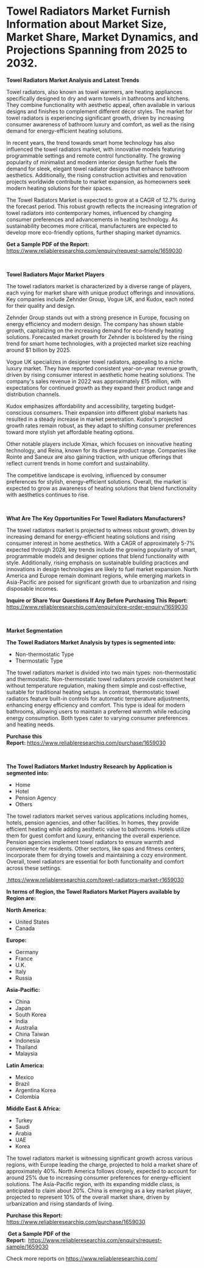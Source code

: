 <p><h1>Towel Radiators Market Furnish Information about Market Size, Market Share, Market Dynamics, and Projections Spanning from 2025 to 2032.</h1></p><p><strong>Towel Radiators Market Analysis and Latest Trends</strong></p>
<p><p>Towel radiators, also known as towel warmers, are heating appliances specifically designed to dry and warm towels in bathrooms and kitchens. They combine functionality with aesthetic appeal, often available in various designs and finishes to complement different décor styles. The market for towel radiators is experiencing significant growth, driven by increasing consumer awareness of bathroom luxury and comfort, as well as the rising demand for energy-efficient heating solutions.</p><p>In recent years, the trend towards smart home technology has also influenced the towel radiators market, with innovative models featuring programmable settings and remote control functionality. The growing popularity of minimalist and modern interior design further fuels the demand for sleek, elegant towel radiator designs that enhance bathroom aesthetics. Additionally, the rising construction activities and renovation projects worldwide contribute to market expansion, as homeowners seek modern heating solutions for their spaces.</p><p>The Towel Radiators Market is expected to grow at a CAGR of 12.7% during the forecast period. This robust growth reflects the increasing integration of towel radiators into contemporary homes, influenced by changing consumer preferences and advancements in heating technology. As sustainability becomes more critical, manufacturers are expected to develop more eco-friendly options, further shaping market dynamics.</p></p>
<p><strong>Get a Sample PDF of the Report:&nbsp;</strong> <a href="https://www.reliableresearchiq.com/enquiry/request-sample/1659030?utm_campaign=2122&utm_medium=2&utm_source=Github&utm_content=ia&utm_term=06022025&utm_id=towel-radiators">https://www.reliableresearchiq.com/enquiry/request-sample/1659030</a></p>
<p>&nbsp;</p>
<p><strong>Towel Radiators Major Market Players</strong></p>
<p><p>The towel radiators market is characterized by a diverse range of players, each vying for market share with unique product offerings and innovations. Key companies include Zehnder Group, Vogue UK, and Kudox, each noted for their quality and design.</p><p>Zehnder Group stands out with a strong presence in Europe, focusing on energy efficiency and modern design. The company has shown stable growth, capitalizing on the increasing demand for eco-friendly heating solutions. Forecasted market growth for Zehnder is bolstered by the rising trend for smart home technologies, with a projected market size reaching around $1 billion by 2025.</p><p>Vogue UK specializes in designer towel radiators, appealing to a niche luxury market. They have reported consistent year-on-year revenue growth, driven by rising consumer interest in aesthetic home heating solutions. The company's sales revenue in 2022 was approximately £15 million, with expectations for continued growth as they expand their product range and distribution channels.</p><p>Kudox emphasizes affordability and accessibility, targeting budget-conscious consumers. Their expansion into different global markets has resulted in a steady increase in market penetration. Kudox's projected growth rates remain robust, as they adapt to shifting consumer preferences toward more stylish yet affordable heating options.</p><p>Other notable players include Ximax, which focuses on innovative heating technology, and Reina, known for its diverse product range. Companies like Rointe and Saneux are also gaining traction, with unique offerings that reflect current trends in home comfort and sustainability. </p><p>The competitive landscape is evolving, influenced by consumer preferences for stylish, energy-efficient solutions. Overall, the market is expected to grow as awareness of heating solutions that blend functionality with aesthetics continues to rise.</p></p>
<p>&nbsp;</p>
<p><strong>What Are The Key Opportunities For Towel Radiators Manufacturers?</strong></p>
<p><p>The towel radiators market is projected to witness robust growth, driven by increasing demand for energy-efficient heating solutions and rising consumer interest in home aesthetics. With a CAGR of approximately 5-7% expected through 2028, key trends include the growing popularity of smart, programmable models and designer options that blend functionality with style. Additionally, rising emphasis on sustainable building practices and innovations in design technologies are likely to fuel market expansion. North America and Europe remain dominant regions, while emerging markets in Asia-Pacific are poised for significant growth due to urbanization and rising disposable incomes.</p></p>
<p><strong>Inquire or Share Your Questions If Any Before Purchasing This Report:</strong> <a href="https://www.reliableresearchiq.com/enquiry/pre-order-enquiry/1659030?utm_campaign=2122&utm_medium=2&utm_source=Github&utm_content=ia&utm_term=06022025&utm_id=towel-radiators">https://www.reliableresearchiq.com/enquiry/pre-order-enquiry/1659030</a></p>
<p>&nbsp;</p>
<p><strong>Market Segmentation</strong></p>
<p><strong>The Towel Radiators Market Analysis by types is segmented into:</strong></p>
<p><ul><li>Non-thermostatic Type</li><li>Thermostatic Type</li></ul></p>
<p><p>The towel radiators market is divided into two main types: non-thermostatic and thermostatic. Non-thermostatic towel radiators provide consistent heat without temperature regulation, making them simple and cost-effective, suitable for traditional heating setups. In contrast, thermostatic towel radiators feature built-in controls for automatic temperature adjustments, enhancing energy efficiency and comfort. This type is ideal for modern bathrooms, allowing users to maintain a preferred warmth while reducing energy consumption. Both types cater to varying consumer preferences and heating needs.</p></p>
<p><strong>Purchase this Report:&nbsp;</strong><a href="https://www.reliableresearchiq.com/purchase/1659030?utm_campaign=2122&utm_medium=2&utm_source=Github&utm_content=ia&utm_term=06022025&utm_id=towel-radiators">https://www.reliableresearchiq.com/purchase/1659030</a></p>
<p>&nbsp;</p>
<p><strong>The Towel Radiators Market Industry Research by Application is segmented into:</strong></p>
<p><ul><li>Home</li><li>Hotel</li><li>Pension Agency</li><li>Others</li></ul></p>
<p><p>The towel radiators market serves various applications including homes, hotels, pension agencies, and other facilities. In homes, they provide efficient heating while adding aesthetic value to bathrooms. Hotels utilize them for guest comfort and luxury, enhancing the overall experience. Pension agencies implement towel radiators to ensure warmth and convenience for residents. Other sectors, like spas and fitness centers, incorporate them for drying towels and maintaining a cozy environment. Overall, towel radiators are essential for both functionality and comfort across these settings.</p></p>
<p><a href="https://www.reliableresearchiq.com/towel-radiators-market-r1659030?utm_campaign=2122&utm_medium=2&utm_source=Github&utm_content=ia&utm_term=06022025&utm_id=towel-radiators">&nbsp;https://www.reliableresearchiq.com/towel-radiators-market-r1659030</a></p>
<p><strong>In terms of Region, the Towel Radiators Market Players available by Region are:</strong></p>
<p>
    <p> <strong> North America: </strong>
        <ul>
            <li>United States</li>
            <li>Canada</li>
        </ul>
        </p> 
    <p> <strong> Europe: </strong>
        <ul>
            <li>Germany</li>
            <li>France</li>
            <li>U.K.</li>
            <li>Italy</li>
            <li>Russia</li>
        </ul>
        </p> 
    <p> <strong> Asia-Pacific: </strong>
        <ul>
            <li>China</li>
            <li>Japan</li>
            <li>South Korea</li>
            <li>India</li>
            <li>Australia</li>
            <li>China Taiwan</li>
            <li>Indonesia</li>
            <li>Thailand</li>
            <li>Malaysia</li>
        </ul>
        </p> 
    <p> <strong> Latin America: </strong>
        <ul>
            <li>Mexico</li>
            <li>Brazil</li>
            <li>Argentina Korea</li>
            <li>Colombia</li>
        </ul>
        </p> 
    <p> <strong> Middle East & Africa: </strong>
        <ul>
            <li>Turkey</li>
            <li>Saudi</li>
            <li>Arabia</li>
            <li>UAE</li>
            <li>Korea</li>
        </ul>
    </p>
    </p>
<p><p>The towel radiators market is witnessing significant growth across various regions, with Europe leading the charge, projected to hold a market share of approximately 40%. North America follows closely, expected to account for around 25% due to increasing consumer preferences for energy-efficient solutions. The Asia-Pacific region, with its expanding middle class, is anticipated to claim about 20%. China is emerging as a key market player, projected to represent 10% of the overall market share, driven by urbanization and rising standards of living.</p></p>
<p><strong>Purchase this Report: </strong><a href="https://www.reliableresearchiq.com/purchase/1659030?utm_campaign=2122&utm_medium=2&utm_source=Github&utm_content=ia&utm_term=06022025&utm_id=towel-radiators">https://www.reliableresearchiq.com/purchase/1659030</a></p>
<p>&nbsp;<strong>Get a Sample PDF of the Report:&nbsp;&nbsp;</strong><a href="https://www.reliableresearchiq.com/enquiry/request-sample/1659030?utm_campaign=2122&utm_medium=2&utm_source=Github&utm_content=ia&utm_term=06022025&utm_id=towel-radiators">https://www.reliableresearchiq.com/enquiry/request-sample/1659030</a></p>
<p><strong></strong></p>
<p>Check more reports on <a href="https://www.reliableresearchiq.com/?utm_campaign=2122&utm_medium=2&utm_source=Github&utm_content=ia&utm_term=06022025&utm_id=towel-radiators">https://www.reliableresearchiq.com/</a></p>